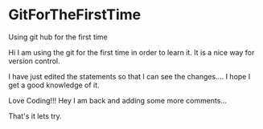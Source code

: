 # GitForTheFirstTime
Using git hub for the first time


Hi I am using the git for the first time in order to learn it. It is a nice way for version control.

I have just edited the statements so that I can see the changes.... I hope I get a good knowledge of it.

Love Coding!!!
Hey I am back and adding some more comments...

That's it lets try.
